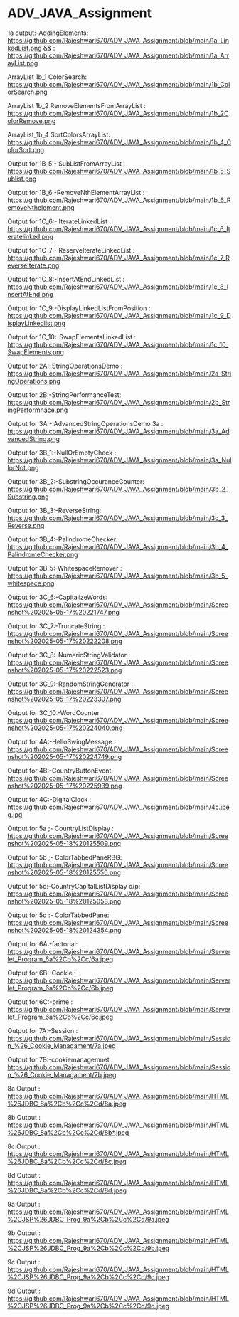 # ADV_JAVA_Assignment

1a output:-AddingElements: https://github.com/Rajeshwari670/ADV_JAVA_Assignment/blob/main/1a_LinkedList.png
&&  : https://github.com/Rajeshwari670/ADV_JAVA_Assignment/blob/main/1a_ArrayList.png

 ArrayList 1b_1 ColorSearch: https://github.com/Rajeshwari670/ADV_JAVA_Assignment/blob/main/1b_ColorSearch.png
 
ArrayList 1b_2 RemoveElementsFromArrayList : https://github.com/Rajeshwari670/ADV_JAVA_Assignment/blob/main/1b_2ColorRemove.png

ArrayList_1b_4 SortColorsArrayList: https://github.com/Rajeshwari670/ADV_JAVA_Assignment/blob/main/1b_4_ColorSort.png

Output for 1B_5:- SubListFromArrayList : https://github.com/Rajeshwari670/ADV_JAVA_Assignment/blob/main/1b_5_Sublist.png

Output for 1B_6:-RemoveNthElementArrayList : https://github.com/Rajeshwari670/ADV_JAVA_Assignment/blob/main/1b_6_RemoveNthelement.png

Output for 1C_6:- IterateLinkedList : https://github.com/Rajeshwari670/ADV_JAVA_Assignment/blob/main/1c_6_Iteratelinked.png
  
Output for 1C_7:- ReserveIterateLinkedList : https://github.com/Rajeshwari670/ADV_JAVA_Assignment/blob/main/1c_7_ReverseIterate.png

Output for 1C_8:-InsertAtEndLinkedList : https://github.com/Rajeshwari670/ADV_JAVA_Assignment/blob/main/1c_8_InsertAtEnd.png

Output for 1C_9:-DisplayLinkedListFromPosition : https://github.com/Rajeshwari670/ADV_JAVA_Assignment/blob/main/1c_9_DisplayLinkedlist.png

Output for 1C_10:-SwapElementsLinkedList : https://github.com/Rajeshwari670/ADV_JAVA_Assignment/blob/main/1c_10_SwapElements.png

Output for 2A:-StringOperationsDemo : https://github.com/Rajeshwari670/ADV_JAVA_Assignment/blob/main/2a_StringOperations.png

Output for 2B:-StringPerformanceTest: https://github.com/Rajeshwari670/ADV_JAVA_Assignment/blob/main/2b_StringPerformnace.png

Output for 3A:- AdvancedStringOperationsDemo 3a : https://github.com/Rajeshwari670/ADV_JAVA_Assignment/blob/main/3a_AdvancedString.png
 
Output for 3B_1:-NullOrEmptyCheck : https://github.com/Rajeshwari670/ADV_JAVA_Assignment/blob/main/3a_NullorNot.png

Output for 3B_2:-SubstringOccuranceCounter: https://github.com/Rajeshwari670/ADV_JAVA_Assignment/blob/main/3b_2_Substring.png
  
Output for 3B_3:-ReverseString: https://github.com/Rajeshwari670/ADV_JAVA_Assignment/blob/main/3c_3_Reverse.png

Output for 3B_4:-PalindromeChecker: https://github.com/Rajeshwari670/ADV_JAVA_Assignment/blob/main/3b_4_PalindromeChecker.png
  
Output for 3B_5:-WhitespaceRemover  : https://github.com/Rajeshwari670/ADV_JAVA_Assignment/blob/main/3b_5_whitespace.png

Output for 3C_6:-CapitalizeWords: https://github.com/Rajeshwari670/ADV_JAVA_Assignment/blob/main/Screenshot%202025-05-17%20221747.png
  
Output for 3C_7:-TruncateString : https://github.com/Rajeshwari670/ADV_JAVA_Assignment/blob/main/Screenshot%202025-05-17%20222208.png

Output for 3C_8:-NumericStringValidator  : https://github.com/Rajeshwari670/ADV_JAVA_Assignment/blob/main/Screenshot%202025-05-17%20222523.png

Output for 3C_9:-RandomStringGenerator  : https://github.com/Rajeshwari670/ADV_JAVA_Assignment/blob/main/Screenshot%202025-05-17%20223307.png

Output for 3C_10:-WordCounter : https://github.com/Rajeshwari670/ADV_JAVA_Assignment/blob/main/Screenshot%202025-05-17%20224040.png

Output for 4A:-HelloSwingMessage  : https://github.com/Rajeshwari670/ADV_JAVA_Assignment/blob/main/Screenshot%202025-05-17%20224749.png

Output for 4B:-CountryButtonEvent: https://github.com/Rajeshwari670/ADV_JAVA_Assignment/blob/main/Screenshot%202025-05-17%20225939.png
  
Output for 4C:-DigitalClock : https://github.com/Rajeshwari670/ADV_JAVA_Assignment/blob/main/4c.jpeg.jpg

Output for 5a ;- CountryListDisplay : https://github.com/Rajeshwari670/ADV_JAVA_Assignment/blob/main/Screenshot%202025-05-18%20125509.png

Output for 5b ;- ColorTabbedPaneRBG: https://github.com/Rajeshwari670/ADV_JAVA_Assignment/blob/main/Screenshot%202025-05-18%20125550.png

Output for 5c:-CountryCapitalListDisplay o/p: https://github.com/Rajeshwari670/ADV_JAVA_Assignment/blob/main/Screenshot%202025-05-18%20125058.png

Output for 5d :- ColorTabbedPane: https://github.com/Rajeshwari670/ADV_JAVA_Assignment/blob/main/Screenshot%202025-05-18%20124354.png

Output for 6A:-factorial: https://github.com/Rajeshwari670/ADV_JAVA_Assignment/blob/main/Serverlet_Program_6a%2Cb%2Cc/6a.jpeg
 
Output for 6B:-Cookie : https://github.com/Rajeshwari670/ADV_JAVA_Assignment/blob/main/Serverlet_Program_6a%2Cb%2Cc/6b.jpeg

Output for 6C:-prime   : https://github.com/Rajeshwari670/ADV_JAVA_Assignment/blob/main/Serverlet_Program_6a%2Cb%2Cc/6c.jpeg

Output for 7A:-Session : https://github.com/Rajeshwari670/ADV_JAVA_Assignment/blob/main/Session_%26_Cookie_Managament/7a.jpeg

Output for 7B:-cookiemanagemnet : 
  https://github.com/Rajeshwari670/ADV_JAVA_Assignment/blob/main/Session_%26_Cookie_Managament/7b.jpeg

8a Output : https://github.com/Rajeshwari670/ADV_JAVA_Assignment/blob/main/HTML%26JDBC_8a%2Cb%2Cc%2Cd/8a.jpeg

8b Output : https://github.com/Rajeshwari670/ADV_JAVA_Assignment/blob/main/HTML%26JDBC_8a%2Cb%2Cc%2Cd/8b*.jpeg

8c Output : https://github.com/Rajeshwari670/ADV_JAVA_Assignment/blob/main/HTML%26JDBC_8a%2Cb%2Cc%2Cd/8c.jpeg

8d Output : https://github.com/Rajeshwari670/ADV_JAVA_Assignment/blob/main/HTML%26JDBC_8a%2Cb%2Cc%2Cd/8d.jpeg

9a Output : https://github.com/Rajeshwari670/ADV_JAVA_Assignment/blob/main/HTML%2CJSP%26JDBC_Prog_9a%2Cb%2Cc%2Cd/9a.jpeg

9b Output : https://github.com/Rajeshwari670/ADV_JAVA_Assignment/blob/main/HTML%2CJSP%26JDBC_Prog_9a%2Cb%2Cc%2Cd/9b.jpeg

9c Output : https://github.com/Rajeshwari670/ADV_JAVA_Assignment/blob/main/HTML%2CJSP%26JDBC_Prog_9a%2Cb%2Cc%2Cd/9c.jpeg

9d Output : https://github.com/Rajeshwari670/ADV_JAVA_Assignment/blob/main/HTML%2CJSP%26JDBC_Prog_9a%2Cb%2Cc%2Cd/9d.jpeg










